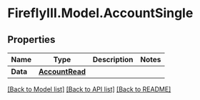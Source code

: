 # FireflyIII.Model.AccountSingle

## Properties

Name | Type | Description | Notes
------------ | ------------- | ------------- | -------------
**Data** | [**AccountRead**](AccountRead.md) |  | 

[[Back to Model list]](../README.md#documentation-for-models) [[Back to API list]](../README.md#documentation-for-api-endpoints) [[Back to README]](../README.md)

